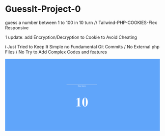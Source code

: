 # GuessIt-Project-0
guess a number between 1 to 100 in 10 turn // Tailwind-PHP-COOKIES-Flex
Responsive



1 update:
add Encryption/Decryption to Cookie to Avoid Cheating


i Just Tried to Keep It Simple
no Fundamental Git Commits / No External php Files / No Try to Add Complex Codes and features

![guessitpreview](/preview.png "GuessTheNumber")
